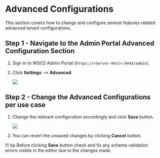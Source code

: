 # Advanced Configurations

This section covers how to change and configure several features related advanced tenant configurations.

## Step 1 - Navigate to the Admin Portal Advanced Configuration Section

1.  Sign in to WSO2 Admin Portal (`https://<Server-Host>:9443/admin`).
2.  Click **Settings** --> **Advanced**.

    <a href="{{base_path}}/assets/img/administer/advanced-config-browse.png"><img src="{{base_path}}/assets/img/administer/advanced-config-browse.png"/></a>
    
## Step 2 - Change the Advanced Configurations per use case

1. Change the relevant configuration accordingly and click **Save** button.

    <a href="{{base_path}}/assets/img/administer/advanced-config-save.png"><img src="{{base_path}}/assets/img/administer/advanced-config-save.png"/></a>
    

2.  You can revert the unsaved changes by clicking  **Cancel** button.

!!! tip
    Before clicking **Save** button check and fix any schema validation errors visible in the editor due to the changes made.
